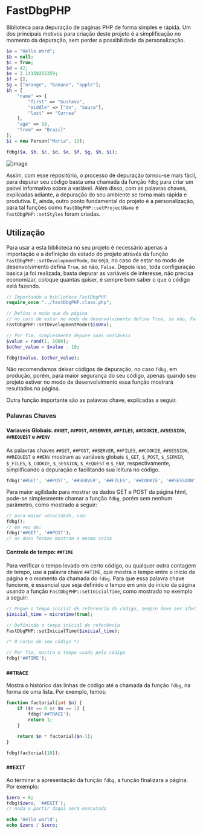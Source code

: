 # FastDbgPHP
Biblioteca para depuração de páginas PHP de forma simples e rápida. Um dos principais motivos para criação deste projeto é a simplificação no momento da depuração, sem perder a possibilidade da personalização.

```php
$a = "Hello Word";
$b = null;
$c = True;
$d = 42;
$e = 3.14159265359;
$f = [];
$g = ["orange", "banana", "apple"];
$h = [
    "name" => [
        "first" => "Gustavo",
        "middle" => ["de", "Sousa"],
        "last" => "Correa"
    ],
    "age" => 18,
    "from" => "Brazil"
];
$i = new Person("Maria", 19);

fdbg($a, $b, $c, $d, $e, $f, $g, $h, $i);
```

![image](https://github.com/LePampim/FastDbgPHP/assets/71104962/d3ca9e75-a3a8-44a2-bc3e-f581e8c52611)

Assim, com esse repositório, o processo de depuração tornou-se mais fácil, para depurar seu código basta uma chamada da função `fdbg` para criar um painel informativo sobre a variável.
Além disso, com as palavras chaves, explicadas adiante, a depuração do seu ambiente se torna mais rápida e produtiva.
E, ainda, outro ponto fundamental do projeto é a personalização, para tal funções como `FastDbgPHP::setProjectName` e `FastDbgPHP::setStyles` foram criadas.

## Utilização

Para usar a esta biblioteca no seu projeto é necessário apenas a importação e a definição do estado do projeto através da função `FastDbgPHP::setDevelopmentMode`, ou seja, no caso de estar no modo de desenvolvimento defina `True`, se não, `False`. Depois isso, toda configuração basica ja foi realizada, basta depurar as variáveis de interesse, não precisa economizar, coloque quantas quiser, é sempre bom saber o que o código está fazendo.

```php
// Importando a biblioteca FastDbgPHP
require_once "../fastDbgPHP.class.php";

// Defina o modo que da página
// no caso de estar no modo de desenvolvimento defina True, se não, False
FastDbgPHP::setDevelopmentMode($isDev);

// Por fim, simplesmente depure suas variáveis
$value = rand(1, 1000);
$other_value = $value - 10;

fdbg($value, $other_value);
```

Não recomendamos deixar códigos de depuração, no caso `fdbg`, em produção, porém, para maior segurança do seu código, apenas quando seu projeto estiver no modo de desenvolvimento essa função mostrará resultados na página.

Outra função importante são as palavras chave, explicadas a seguir.

### Palavras Chaves

#### Variaveis Globais: `##GET`, `##POST`, `##SERVER`, `##FILES`, `##COOKIE`, `##SESSION`, `##REQUEST` e `##ENV`

As palavras chaves `##GET`, `##POST`, `##SERVER`, `##FILES`, `##COOKIE`, `##SESSION`, `##REQUEST` e `##ENV` mostram as variáveis globais `$_GET`, `$_POST`, `$_SERVER`,  `$_FILES`, `$_COOKIE`, `$_SESSION`, `$_REQUEST` e `$_ENV`, respectivamente, simplificando a depuração e facilitando sua leitura no código.

```php
fdbg('##GET', '##POST', '##SERVER', '##FILES', '##COOKIE', '##SESSION', '##REQUEST', '##ENV');
```

Para maior agilidade para mostrar os dados GET e POST da página html, pode-se simplesmente chamar a função `fdbg`, porém sem nenhum parâmetro, como mostrado a seguir:

```php
// para maior velocidade, use:
fdbg();
// em vez de:
fdbg('##GET', '##POST');
// as duas formas mostram a mesma coisa
```

<!-- Adicionar imagem -->

#### Controle de tempo: `##TIME`

Para verificar o tempo levado em certo código, ou qualquer outra contagem de tempo, use a palavra chave `##TIME`, que mostra o tempo entre o início da página e o momento da chamada do `fdbg`. Para que essa palavra chave funcione, é essencial que seja definido o tempo em unix do início da página usando a função `FastDbgPHP::setInicialTime`, como mostrado no exemplo a seguir:

```php
// Pegue o tempo inicial de referencia do código, sempre deve ser aferido no começo da página
$inicial_time = microtime(true);

// Definindo o tempo inicial de referência
FastDbgPHP::setInicialTime($inicial_time);

/* O corpo do seu código */

// Por fim, mostra o tempo usado pelo código
fdbg('##TIME');
```

### `##TRACE`
Mostra o histórico das linhas de código até a chamada da função `fdbg`, na forma de uma lista. Por exemplo, temos:

```php
function factorial(int $n) {
    if ($n == 0 or $n == 1) {
        fdbg('##TRACE');
        return 1;
    }

    return $n * factorial($n-1);
}

fdbg(factorial(10));
```

<!-- Testar código kk -->
<!-- Adicionar imagem -->

### `##EXIT`
Ao terminar a apresentação da função `fdbg`, a função finalizara a página. Por exemplo:

```php
$zero = 0;
fdbg($zero, `##EXIT`);
// nada a partir daqui será executado

echo 'Hello world';
echo $zero / $zero;
```

<!-- Testar código kk -->

<!--
## Configurações
### setDevelopmentMode 
Muito recomendado

### setProjectName
Apenas para personalização

### setStyles
Apenas para personalização

### setDefaultValues
Pode acrescentar mais agilidade

### setInicialTime
Acrescenta utilidade

### setClassList
Acrescenta utilidade
-->
